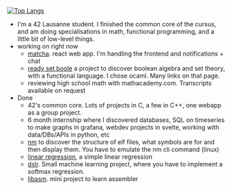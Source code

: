 [![Top Langs](https://github-readme-stats.vercel.app/api/top-langs/?username=shaolin-peanut&size_weight=0.5&count_weight=0.5&hide=roff,Jupyter%20Notebook&langs_count=8)](https://github.com/anuraghazra/github-readme-stats)
- I'm a 42 Lausanne student. I finished the common core of the cursus, and am doing specialisations in math, functional programming, and a little bit of low-level things.
- working on right now
	- [matcha](https://github.com/jreivilo/matcha). react web app. I'm handling the frontend and notifications + chat
	- [ready set boole](https://github.com/shaolin-peanut/readysetboole) a project to discover boolean algebra and set theory, with a functional language. I chose ocaml. Many links on that page.
 	- reviewing high school math with mathacademy.com. Transcripts available on request
- Done
	- 42's common core. Lots of projects in C, a few in C++, one webapp as a group project.
 	- 6 month internship where I discovered databases, SQL on timeseries to make graphs in grafana, webdev projects in svelte, working with data/DBs/APIs in python, etc
  	- [nm](https://github.com/shaolin-peanut/) to discover the structure of elf files, what symbols are for and then display them. You have to emulate the nm cli command (linux)
  	- [linear regression](https://github.com/shaolin-peanut/ft_linear_regression), a simple linear regression
  	- [dslr](https://github.com/shaolin-peanut/simple_softmax_dslr/). Small machine learning project, where you have to implement a softmax regression.
  	- [libasm](https://github.com/shaolin-peanut/libasm). mini project to learn assembler
